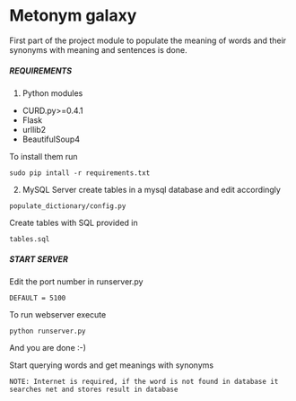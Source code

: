 Metonym galaxy
==============

First part of the project module to populate the meaning of words and their synonyms with meaning and sentences is done. 

##### REQUIREMENTS #####
1. Python modules 
* CURD.py>=0.4.1
* Flask
* urllib2
* BeautifulSoup4

To install them run 
```
sudo pip intall -r requirements.txt
```
2. MySQL Server
create tables in a mysql database
and edit accordingly
```
populate_dictionary/config.py
```

Create tables with SQL provided in 
```
tables.sql
```
##### START SERVER #####

Edit the port number in runserver.py
```
DEFAULT = 5100
```

To run webserver execute
```
python runserver.py
```

And you are done :-)

Start querying words and get meanings with synonyms 

```
NOTE: Internet is required, if the word is not found in database it searches net and stores result in database
```


